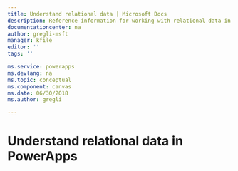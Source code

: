 ```yaml
---
title: Understand relational data | Microsoft Docs
description: Reference information for working with relational data in Microsoft PowerApps.
documentationcenter: na
author: gregli-msft
manager: kfile
editor: ''
tags: ''

ms.service: powerapps
ms.devlang: na
ms.topic: conceptual
ms.component: canvas
ms.date: 06/30/2018
ms.author: gregli

---
```

# Understand relational data in PowerApps

